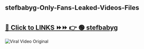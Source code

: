
 ## stefbabyg-Only-Fans-Leaked-Videos-Files

# <h2><a href="https://mediaupload.pro?stefbabyg">🔗 Click to LINKS ⏩⏩ 👉 🟢 stefbabyg </a></h2>

<a href="https://mediaupload.pro?stefbabyg" rel="nofollow" data-target="animated-image.originalLink"><img src="https://i.ibb.co.com/xMMVF88/686577567.gif" alt="Viral Video Original" style="max-width: 100%; display: inline-block;" data-target="animated-image.originalImage"></a>